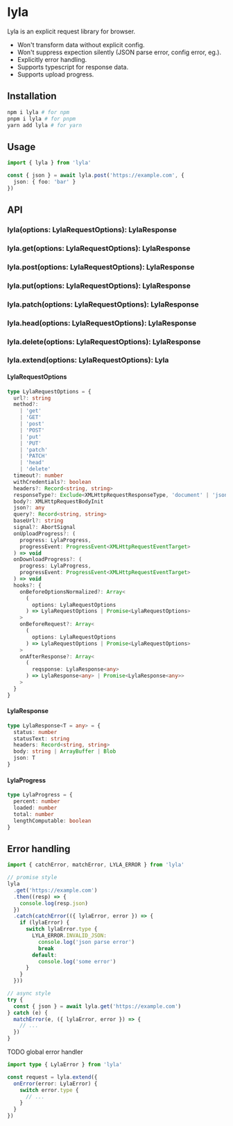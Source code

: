 # lyla

Lyla is an explicit request library for browser.

- Won't transform data without explicit config.
- Won't suppress expection silently (JSON parse error, config error, eg.).
- Explicitly error handling.
- Supports typescript for response data.
- Supports upload progress.

## Installation

```bash
npm i lyla # for npm
pnpm i lyla # for pnpm
yarn add lyla # for yarn
```

## Usage

```ts
import { lyla } from 'lyla'

const { json } = await lyla.post('https://example.com', {
  json: { foo: 'bar' }
})
```

## API

### lyla<T>(options: LylaRequestOptions): LylaResponse<T>

### lyla.get<T>(options: LylaRequestOptions): LylaResponse<T>

### lyla.post<T>(options: LylaRequestOptions): LylaResponse<T>

### lyla.put<T>(options: LylaRequestOptions): LylaResponse<T>

### lyla.patch<T>(options: LylaRequestOptions): LylaResponse<T>

### lyla.head<T>(options: LylaRequestOptions): LylaResponse<T>

### lyla.delete<T>(options: LylaRequestOptions): LylaResponse<T>

### lyla.extend(options: LylaRequestOptions): Lyla

#### LylaRequestOptions

```ts
type LylaRequestOptions = {
  url?: string
  method?:
    | 'get'
    | 'GET'
    | 'post'
    | 'POST'
    | 'put'
    | 'PUT'
    | 'patch'
    | 'PATCH'
    | 'head'
    | 'delete'
  timeout?: number
  withCredentials?: boolean
  headers?: Record<string, string>
  responseType?: Exclude<XMLHttpRequestResponseType, 'document' | 'json' | ''>
  body?: XMLHttpRequestBodyInit
  json?: any
  query?: Record<string, string>
  baseUrl?: string
  signal?: AbortSignal
  onUploadProgress?: (
    progress: LylaProgress,
    progressEvent: ProgressEvent<XMLHttpRequestEventTarget>
  ) => void
  onDownloadProgress?: (
    progress: LylaProgress,
    progressEvent: ProgressEvent<XMLHttpRequestEventTarget>
  ) => void
  hooks?: {
    onBeforeOptionsNormalized?: Array<
      (
        options: LylaRequestOptions
      ) => LylaRequestOptions | Promise<LylaRequestOptions>
    >
    onBeforeRequest?: Array<
      (
        options: LylaRequestOptions
      ) => LylaRequestOptions | Promise<LylaRequestOptions>
    >
    onAfterResponse?: Array<
      (
        reqsponse: LylaResponse<any>
      ) => LylaResponse<any> | Promise<LylaResponse<any>>
    >
  }
}
```

#### LylaResponse

```ts
type LylaResponse<T = any> = {
  status: number
  statusText: string
  headers: Record<string, string>
  body: string | ArrayBuffer | Blob
  json: T
}
```

#### LylaProgress

```ts
type LylaProgress = {
  percent: number
  loaded: number
  total: number
  lengthComputable: boolean
}
```

## Error handling

```ts
import { catchError, matchError, LYLA_ERROR } from 'lyla'

// promise style
lyla
  .get('https://example.com')
  .then((resp) => {
    console.log(resp.json)
  })
  .catch(catchError(({ lylaError, error }) => {
    if (lylaError) {
      switch lylaError.type {
        LYLA_ERROR.INVALID_JSON:
          console.log('json parse error')
          break
        default:
          console.log('some error')
      }
    }
  }))

// async style
try {
  const { json } = await lyla.get('https://example.com')
} catch (e) {
  matchError(e, ({ lylaError, error }) => {
    // ...
  })
}
```

TODO global error handler

```ts
import type { LylaError } from 'lyla'

const request = lyla.extend({
  onError(error: LylaError) {
    switch error.type {
      // ...
    }
  }
})
```
